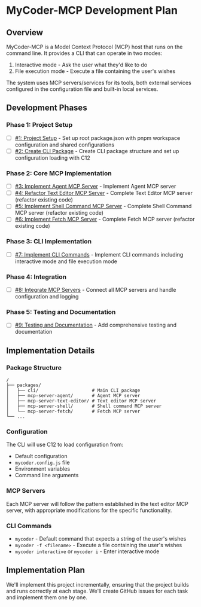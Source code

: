 # MyCoder-MCP Development Plan

## Overview

MyCoder-MCP is a Model Context Protocol (MCP) host that runs on the command line. It provides a CLI that can operate in two modes:
1. Interactive mode - Ask the user what they'd like to do
2. File execution mode - Execute a file containing the user's wishes

The system uses MCP servers/services for its tools, both external services configured in the configuration file and built-in local services.

## Development Phases

### Phase 1: Project Setup
- [ ] [#1: Project Setup](https://github.com/bhouston/mycoder-mcp/issues/1) - Set up root package.json with pnpm workspace configuration and shared configurations
- [ ] [#2: Create CLI Package](https://github.com/bhouston/mycoder-mcp/issues/2) - Create CLI package structure and set up configuration loading with C12

### Phase 2: Core MCP Implementation
- [ ] [#3: Implement Agent MCP Server](https://github.com/bhouston/mycoder-mcp/issues/3) - Implement Agent MCP server
- [ ] [#4: Refactor Text Editor MCP Server](https://github.com/bhouston/mycoder-mcp/issues/4) - Complete Text Editor MCP server (refactor existing code)
- [ ] [#5: Implement Shell Command MCP Server](https://github.com/bhouston/mycoder-mcp/issues/5) - Complete Shell Command MCP server (refactor existing code)
- [ ] [#6: Implement Fetch MCP Server](https://github.com/bhouston/mycoder-mcp/issues/6) - Complete Fetch MCP server (refactor existing code)

### Phase 3: CLI Implementation
- [ ] [#7: Implement CLI Commands](https://github.com/bhouston/mycoder-mcp/issues/7) - Implement CLI commands including interactive mode and file execution mode

### Phase 4: Integration
- [ ] [#8: Integrate MCP Servers](https://github.com/bhouston/mycoder-mcp/issues/8) - Connect all MCP servers and handle configuration and logging

### Phase 5: Testing and Documentation
- [ ] [#9: Testing and Documentation](https://github.com/bhouston/mycoder-mcp/issues/9) - Add comprehensive testing and documentation

## Implementation Details

### Package Structure
```
/
├── packages/
│   ├── cli/                    # Main CLI package
│   ├── mcp-server-agent/       # Agent MCP server
│   ├── mcp-server-text-editor/ # Text editor MCP server
│   ├── mcp-server-shell/       # Shell command MCP server
│   └── mcp-server-fetch/       # Fetch MCP server
└── ...
```

### Configuration
The CLI will use C12 to load configuration from:
- Default configuration
- `mycoder.config.js` file
- Environment variables
- Command line arguments

### MCP Servers
Each MCP server will follow the pattern established in the text editor MCP server, with appropriate modifications for the specific functionality.

### CLI Commands
- `mycoder` - Default command that expects a string of the user's wishes
- `mycoder -f <filename>` - Execute a file containing the user's wishes
- `mycoder interactive` or `mycoder i` - Enter interactive mode

## Implementation Plan

We'll implement this project incrementally, ensuring that the project builds and runs correctly at each stage. We'll create GitHub issues for each task and implement them one by one.